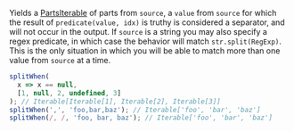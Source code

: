 Yields a [PartsIterable](#partsiterable) of parts from `source`, a `value` from `source` for which the result of `predicate(value, idx)` is truthy is considered a separator, and will not occur in the output. If `source` is a string you may also specify a regex predicate, in which case the behavior will match `str.split(RegExp)`. This is the only situation in which you will be able to match more than one value from `source` at a time.

<!-- prettier-ignore -->
```js
splitWhen(
  x => x == null,
  [1, null, 2, undefined, 3]
); // Iterable[Iterable[1], Iterable[2], Iterable[3]]
splitWhen(',', 'foo,bar,baz'); // Iterable['foo', 'bar', 'baz']
splitWhen(/, /, 'foo, bar, baz'); // Iterable['foo', 'bar', 'baz']
```
